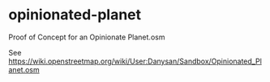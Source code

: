 # opinionated-planet
Proof of Concept for an Opinionate Planet.osm

See https://wiki.openstreetmap.org/wiki/User:Danysan/Sandbox/Opinionated_Planet.osm

